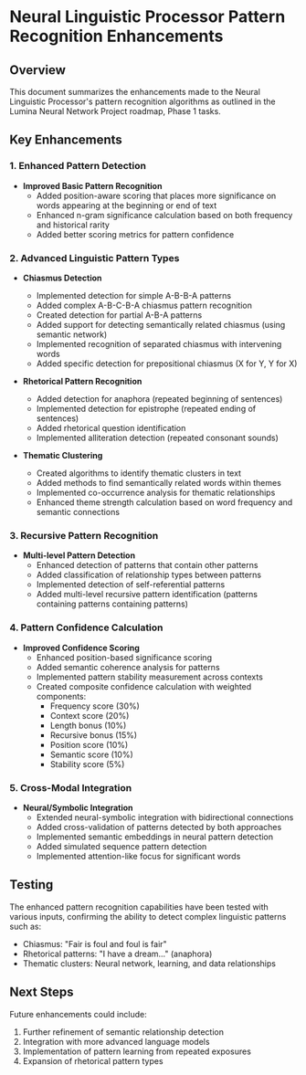 # Neural Linguistic Processor Pattern Recognition Enhancements

## Overview

This document summarizes the enhancements made to the Neural Linguistic Processor's pattern recognition algorithms as outlined in the Lumina Neural Network Project roadmap, Phase 1 tasks.

## Key Enhancements

### 1. Enhanced Pattern Detection

- **Improved Basic Pattern Recognition**
  - Added position-aware scoring that places more significance on words appearing at the beginning or end of text
  - Enhanced n-gram significance calculation based on both frequency and historical rarity
  - Added better scoring metrics for pattern confidence

### 2. Advanced Linguistic Pattern Types

- **Chiasmus Detection**
  - Implemented detection for simple A-B-B-A patterns
  - Added complex A-B-C-B-A chiasmus pattern recognition
  - Created detection for partial A-B-A patterns
  - Added support for detecting semantically related chiasmus (using semantic network)
  - Implemented recognition of separated chiasmus with intervening words
  - Added specific detection for prepositional chiasmus (X for Y, Y for X)

- **Rhetorical Pattern Recognition**
  - Added detection for anaphora (repeated beginning of sentences)
  - Implemented detection for epistrophe (repeated ending of sentences)
  - Added rhetorical question identification
  - Implemented alliteration detection (repeated consonant sounds)

- **Thematic Clustering**
  - Created algorithms to identify thematic clusters in text
  - Added methods to find semantically related words within themes
  - Implemented co-occurrence analysis for thematic relationships
  - Enhanced theme strength calculation based on word frequency and semantic connections

### 3. Recursive Pattern Recognition

- **Multi-level Pattern Detection**
  - Enhanced detection of patterns that contain other patterns
  - Added classification of relationship types between patterns
  - Implemented detection of self-referential patterns
  - Added multi-level recursive pattern identification (patterns containing patterns containing patterns)

### 4. Pattern Confidence Calculation

- **Improved Confidence Scoring**
  - Enhanced position-based significance scoring
  - Added semantic coherence analysis for patterns
  - Implemented pattern stability measurement across contexts
  - Created composite confidence calculation with weighted components:
    - Frequency score (30%)
    - Context score (20%)
    - Length bonus (10%)
    - Recursive bonus (15%)
    - Position score (10%)
    - Semantic score (10%)
    - Stability score (5%)

### 5. Cross-Modal Integration

- **Neural/Symbolic Integration**
  - Extended neural-symbolic integration with bidirectional connections
  - Added cross-validation of patterns detected by both approaches
  - Implemented semantic embeddings in neural pattern detection
  - Added simulated sequence pattern detection
  - Implemented attention-like focus for significant words

## Testing

The enhanced pattern recognition capabilities have been tested with various inputs, confirming the ability to detect complex linguistic patterns such as:

- Chiasmus: "Fair is foul and foul is fair"
- Rhetorical patterns: "I have a dream..." (anaphora)
- Thematic clusters: Neural network, learning, and data relationships

## Next Steps

Future enhancements could include:

1. Further refinement of semantic relationship detection
2. Integration with more advanced language models
3. Implementation of pattern learning from repeated exposures
4. Expansion of rhetorical pattern types 